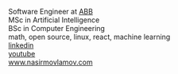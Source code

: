  Software Engineer at  <a href="https://abb-bank.az">ABB</a>
 <br/>
MSc in Artificial Intelligence
<br/>
BSc in Computer Engineering
<br/>
math, open source, linux, react, machine learning
<br/>
  <a href="https://az.linkedin.com/in/nasir-movlamov-322ab21b4">linkedin</a><br>
  <a href="https://www.youtube.com/channel/UCmE8Psks_-SDw9iG1nn6MpQ">youtube</a>
<br/>
 <a href="https://www.nasirmovlamov.me">www.nasirmovlamov.com </a>
